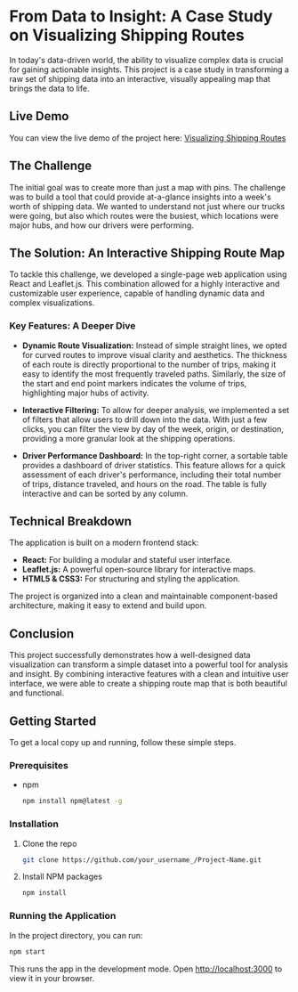 # From Data to Insight: A Case Study on Visualizing Shipping Routes

In today's data-driven world, the ability to visualize complex data is crucial for gaining actionable insights. This project is a case study in transforming a raw set of shipping data into an interactive, visually appealing map that brings the data to life.

## Live Demo

You can view the live demo of the project here: [Visualizing Shipping Routes](https://your-deployment-link.com)

## The Challenge

The initial goal was to create more than just a map with pins. The challenge was to build a tool that could provide at-a-glance insights into a week's worth of shipping data. We wanted to understand not just where our trucks were going, but also which routes were the busiest, which locations were major hubs, and how our drivers were performing.

## The Solution: An Interactive Shipping Route Map

To tackle this challenge, we developed a single-page web application using React and Leaflet.js. This combination allowed for a highly interactive and customizable user experience, capable of handling dynamic data and complex visualizations.

### Key Features: A Deeper Dive

- **Dynamic Route Visualization:** Instead of simple straight lines, we opted for curved routes to improve visual clarity and aesthetics. The thickness of each route is directly proportional to the number of trips, making it easy to identify the most frequently traveled paths. Similarly, the size of the start and end point markers indicates the volume of trips, highlighting major hubs of activity.

- **Interactive Filtering:** To allow for deeper analysis, we implemented a set of filters that allow users to drill down into the data. With just a few clicks, you can filter the view by day of the week, origin, or destination, providing a more granular look at the shipping operations.

- **Driver Performance Dashboard:** In the top-right corner, a sortable table provides a dashboard of driver statistics. This feature allows for a quick assessment of each driver's performance, including their total number of trips, distance traveled, and hours on the road. The table is fully interactive and can be sorted by any column.

## Technical Breakdown

The application is built on a modern frontend stack:

- **React:** For building a modular and stateful user interface.
- **Leaflet.js:** A powerful open-source library for interactive maps.
- **HTML5 & CSS3:** For structuring and styling the application.

The project is organized into a clean and maintainable component-based architecture, making it easy to extend and build upon.

## Conclusion

This project successfully demonstrates how a well-designed data visualization can transform a simple dataset into a powerful tool for analysis and insight. By combining interactive features with a clean and intuitive user interface, we were able to create a shipping route map that is both beautiful and functional.

## Getting Started

To get a local copy up and running, follow these simple steps.

### Prerequisites

- npm
  ```sh
  npm install npm@latest -g
  ```

### Installation

1. Clone the repo
   ```sh
   git clone https://github.com/your_username_/Project-Name.git
   ```
2. Install NPM packages
   ```sh
   npm install
   ```

### Running the Application

In the project directory, you can run:

```sh
npm start
```

This runs the app in the development mode.
Open [http://localhost:3000](http://localhost:3000) to view it in your browser.
